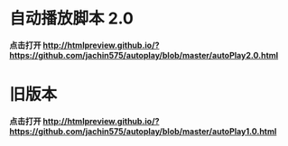 # 自动播放脚本 2.0

**点击打开 http://htmlpreview.github.io/?https://github.com/jachin575/autoplay/blob/master/autoPlay2.0.html**


# 旧版本
**点击打开 http://htmlpreview.github.io/?https://github.com/jachin575/autoplay/blob/master/autoPlay1.0.html**
